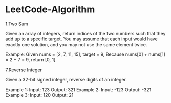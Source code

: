 # LeetCode-Algorithm
1.Two Sum</br>

Given an array of integers, return indices of the two numbers such that they add up to a specific target.
You may assume that each input would have exactly one solution, and you may not use the same element twice.

Example: Given nums = [2, 7, 11, 15], target = 9, Because nums[0] + nums[1] = 2 + 7 = 9, return [0, 1].

7.Reverse Integer</br>

Given a 32-bit signed integer, reverse digits of an integer.

Example 1: Input: 123 Output: 321
Example 2: Input: -123 Output: -321
Example 3: Input: 120 Output: 21
